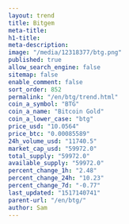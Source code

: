```yaml
---
layout: trend
title: Bitgem
meta-title: 
h1-title: 
meta-description: 
image: "/media/12318377/btg.png"
published: true
allow_search_engine: false
sitemap: false
enable_comment: false
sort_order: 852
permalink: "/en/btg/trend.html"
coin_a_symbol: "BTG"
coin_a_name: "Bitcoin Gold"
coin_a_lower_case: "btg"
price_usd: "10.0564"
price_btc: "0.00085589"
24h_volume_usd: "11740.5"
market_cap_usd: "59972.0"
total_supply: "59972.0"
available_supply: "59972.0"
percent_change_1h: "2.48"
percent_change_24h: "10.23"
percent_change_7d: "-0.77"
last_updated: "1517140741"
parent-url: "/en/btg/"
author: Sam
---
```


